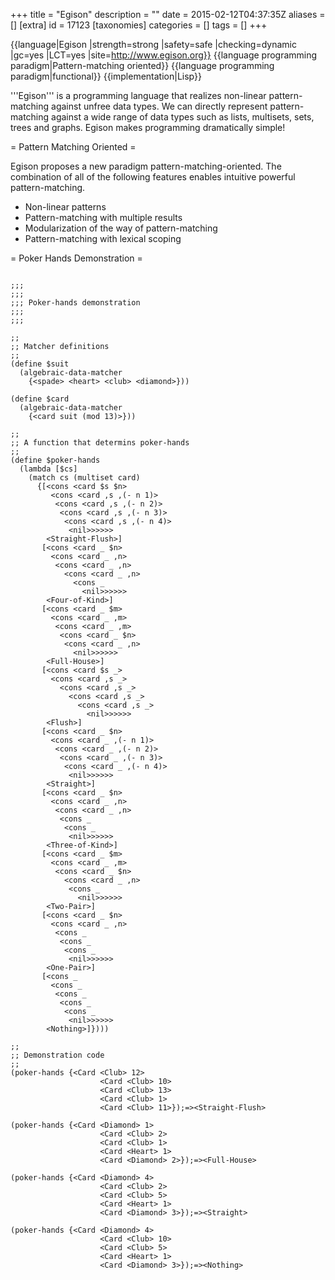 +++
title = "Egison"
description = ""
date = 2015-02-12T04:37:35Z
aliases = []
[extra]
id = 17123
[taxonomies]
categories = []
tags = []
+++

{{language|Egison
|strength=strong
|safety=safe
|checking=dynamic
|gc=yes
|LCT=yes
|site=http://www.egison.org}}
{{language programming paradigm|Pattern-matching oriented}}
{{language programming paradigm|functional}}
{{implementation|Lisp}}

'''Egison''' is a programming language that realizes non-linear pattern-matching against unfree data types.
We can directly represent pattern-matching against a wide range of data types such as lists, multisets, sets, trees and graphs.
Egison makes programming dramatically simple!

= Pattern Matching Oriented =

Egison proposes a new paradigm pattern-matching-oriented. The combination of all of the following features enables intuitive powerful pattern-matching.

* Non-linear patterns
* Pattern-matching with multiple results
* Modularization of the way of pattern-matching
* Pattern-matching with lexical scoping

= Poker Hands Demonstration =


```egison

;;;
;;;
;;; Poker-hands demonstration
;;;
;;;

;;
;; Matcher definitions
;;
(define $suit
  (algebraic-data-matcher
    {<spade> <heart> <club> <diamond>}))

(define $card
  (algebraic-data-matcher
    {<card suit (mod 13)>}))

;;
;; A function that determins poker-hands
;;
(define $poker-hands
  (lambda [$cs]
    (match cs (multiset card)
      {[<cons <card $s $n>
         <cons <card ,s ,(- n 1)>
          <cons <card ,s ,(- n 2)>
           <cons <card ,s ,(- n 3)>
            <cons <card ,s ,(- n 4)>
             <nil>>>>>>
        <Straight-Flush>]
       [<cons <card _ $n>
         <cons <card _ ,n>
          <cons <card _ ,n>
            <cons <card _ ,n>
              <cons _
                <nil>>>>>>
        <Four-of-Kind>]
       [<cons <card _ $m>
         <cons <card _ ,m>
          <cons <card _ ,m>
           <cons <card _ $n>
            <cons <card _ ,n>
              <nil>>>>>>
        <Full-House>]
       [<cons <card $s _>
         <cons <card ,s _>
           <cons <card ,s _>
             <cons <card ,s _>
               <cons <card ,s _>
                 <nil>>>>>>
        <Flush>]
       [<cons <card _ $n>
         <cons <card _ ,(- n 1)>
          <cons <card _ ,(- n 2)>
           <cons <card _ ,(- n 3)>
            <cons <card _ ,(- n 4)>
             <nil>>>>>>
        <Straight>]
       [<cons <card _ $n>
         <cons <card _ ,n>
          <cons <card _ ,n>
           <cons _
            <cons _
             <nil>>>>>>
        <Three-of-Kind>]
       [<cons <card _ $m>
         <cons <card _ ,m>
          <cons <card _ $n>
            <cons <card _ ,n>
             <cons _
               <nil>>>>>>
        <Two-Pair>]
       [<cons <card _ $n>
         <cons <card _ ,n>
          <cons _
           <cons _
            <cons _
             <nil>>>>>>
        <One-Pair>]
       [<cons _
         <cons _
          <cons _
           <cons _
            <cons _
             <nil>>>>>>
        <Nothing>]})))

;;
;; Demonstration code
;;
(poker-hands {<Card <Club> 12>
                    <Card <Club> 10>
                    <Card <Club> 13>
                    <Card <Club> 1>
                    <Card <Club> 11>});=><Straight-Flush>

(poker-hands {<Card <Diamond> 1>
                    <Card <Club> 2>
                    <Card <Club> 1>
                    <Card <Heart> 1>
                    <Card <Diamond> 2>});=><Full-House>

(poker-hands {<Card <Diamond> 4>
                    <Card <Club> 2>
                    <Card <Club> 5>
                    <Card <Heart> 1>
                    <Card <Diamond> 3>});=><Straight>

(poker-hands {<Card <Diamond> 4>
                    <Card <Club> 10>
                    <Card <Club> 5>
                    <Card <Heart> 1>
                    <Card <Diamond> 3>});=><Nothing>

```

